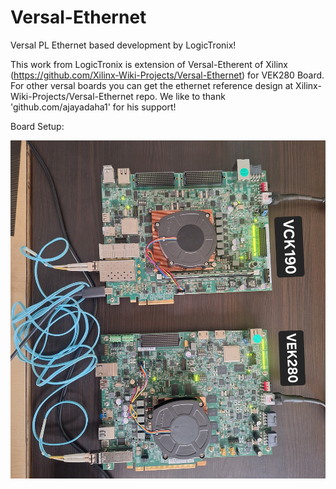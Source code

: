 # Versal-Ethernet
Versal PL Ethernet based development by LogicTronix!

This work from LogicTronix is extension of Versal-Etherent of Xilinx (https://github.com/Xilinx-Wiki-Projects/Versal-Ethernet) for VEK280 Board. For other versal boards you can get the ethernet reference design at  Xilinx-Wiki-Projects/Versal-Ethernet repo.
We like to thank 'github.com/ajayadaha1' for his support!

Board Setup:

![Board Setup](vek280/pl_10g_base_platform/images/board_setup.jpg)